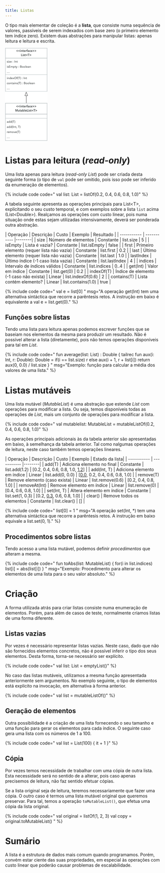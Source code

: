 ```yaml
---
title: Listas
---
```


O tipo mais elementar de coleção é a **lista**, que consiste numa sequência de valores, passíveis de serem indexados com base zero (o primeiro elemento tem índice zero). Existem duas abstrações para manipular listas: apenas leitura e leitura e escrita.


![](UML-List.png)

# Listas para leitura (*read-only*)

Uma lista apenas para leitura (*read-only List*) pode ser criada desta seguinte forma (o tipo de `val` pode ser omitido, pois isso pode ser inferido da enumeração de elementos).

{% include code code="
val list: List<Double> = listOf(0.2, 0.4, 0.6, 0.8, 1.0)"
%}

A tabela seguinte apresenta as operações principais para List\<T\>, explicitando o seu custo temporal, e com exemplos sobre a lista `list` acima (List\<Double\>). Realçamos as operações com custo linear, pois numa situação onde estas sejam utilizadas intensivamente, deverá ser ponderada outra abstração.

| Operação | Descrição | Custo | Exemplo | Resultado |
| ----------- | ----------- |--------|
| size | Número de elementos | Constante | list.size | 5 |
| isEmpty  | Lista é vazia? | Constante | list.isEmpty | false |
| first | Primeiro elemento (requer lista não vazia) | Constante | list.first | 0.2 |
| last | Último elemento (requer lista não vazia) | Constante | list.last | 1.0 |
| lastIndex | Último índice (-1 caso lista vazia) | Constante | list.lastIndex | 4 |
| indices | Intervalo de índices válidos | Constante | list.indices | 0..4 |
| get(Int) | Valor em índice | Constante | list.get(0) | 0.2 |
| indexOf(T) | Índice de elemento (-1 caso não exista) | Linear | list.indexOf(0.6) | 2 |
| contains(T) | Lista contém elemento? | Linear | list.contains(1.0) | true |


{% include code code="
val e = list[0]
"
msg="A operação get(Int) tem uma alternativa sintáctica que recorre a parêntesis retos. A instrução em baixo é equivalente a val e = list.get(0)."
%}

## Funções sobre listas
Tendo uma lista para leitura apenas podemos escrever funções que se baseiam nos elementos da mesma para produzir um resultado. Não é possível alterar a lista (diretamente), pois não temos operações disponíveis para tal em *List*.

{% include code code="
fun average(list: List<Double>) : Double {
    tailrec fun aux(i: Int, r: Double): Double =
        if(i == list.size) r
        else aux(i + 1, r + list[i])
    return aux(0, 0.0) / list.size
}
"
msg="Exemplo: função para calcular a média dos valores de uma lista."
%}


# Listas mutáveis

Uma lista mutável (*MutableList*) é uma abstração que estende *List* com operações para modificar a lista. Ou seja, temos disponíveis todas as operações de *List*, mais um conjunto de operações para modificar a lista.

{% include code code="
val mutablelist: MutableList<Double> = mutableListOf(0.2, 0.4, 0.6, 0.8, 1.0)"
%}

As operações principais adicionais às da tabela anterior são apresentadas em baixo, à semelhança da tabela anterior. Tal como nalgumas operações de leitura, neste caso também temos operações lineares.

| Operação       | Descrição      | Custo | Exemplo | Estado da lista|
| ----------- | ----------- |--------|
| add(T) | Adiciona elemento no final | Constante | list.add(1.2) | [0.2, 0.4, 0.6, 0.8, 1.0, <u>1.2</u>] |
| add(Int, T)  | Adiciona elemento em índice | Linear | list.add(0, 0.0) | [<u>0.0</u>, 0.2, 0.4, 0.6, 0.8, 1.0] |
| remove(T) | Remove elemento (caso exista) | Linear | list.remove(0.6) | [0.2, 0.4, 0.8, 1.0] |
| removeAt(Int) | Remove elemento em índice | Linear | list.remove(0) | [0.4, 0.6, 0.8, 1.0] |
| set(Int, T) | Altera elemento em índice | Constante | list.set(1, 0.3) | [0.2, <u>0.3</u>, 0.6, 0.8, 1.0] |
| clear() | Remove todos os elementos | Constante | list.clear() | [] |



{% include code code="
list[0] = 1
"
msg="A operação set(Int, *) tem uma alternativa sintáctica que recorre a parêntesis retos. A instrução em baixo equivale a list.set(0, 1)."
%}


## Procedimentos sobre listas

Tendo acesso a uma lista mutável, podemos definir *procedimentos* que alteram a mesma.

{% include code code="
fun toAbs(list: MutableList<Double>) {
   for(i in list.indices)
       list[i] = abs(list[i])
}
"
msg="Exemplo: Procedimento para alterar os elementos de uma lista para o seu valor absoluto."
%}

# Criação

A forma utilizada atrás para criar listas consiste numa enumeração de elementos. Porém, para além de casos de teste, normalmente criamos listas de uma forma diferente.

## Listas vazias

Por vezes é necessário representar listas vazias. Neste caso, dado que não são fornecidos elementos concretos, não é possível inferir o tipo dos seus elementos. Desta forma, torna-se necessário ser explícito.

{% include code code="
val list: List<Int> = emptyList()"
%}

No caso das listas mutáveis, utilizamos a mesma função apresentada anteriormente sem argumentos. No exemplo seguinte, o tipo de elementos está explicito na invocação, em alternativa à forma anterior.

{% include code code="
val list = mutableListOf<Int>()"
%}


## Geração de elementos
Outra possibilidade é a criação de uma lista fornecendo o seu tamanho e uma função para gerar os elementos para cada índice. O seguinte caso gera uma lista com os números de 1 a 100.

{% include code code="
val list = List(100) { it + 1 }"
%}

## Cópia
Por vezes temos necessidade de trabalhar com uma cópia de outra lista. Esta necessidade será no sentido de a alterar, pois caso apenas precisemos de leitura, não faz sentido efetuar cópias.

Se a lista original seja de leitura, teremos necessariamente que fazer uma cópia. O outro caso é termos uma lista mutável original que queremos preservar.
Para tal, temos a operação `toMutableList()`, que efetua uma cópia da lista original.

{% include code code="
val original = listOf(1, 2, 3)
val copy = original.toMutableList()
"
%}



# Sumário
A lista é a estrutura de dados mais comum quando programamos. Porém, convém estar ciente das suas propriedades, em especial às operações com custo linear que poderão causar problemas de escalabilidade.
